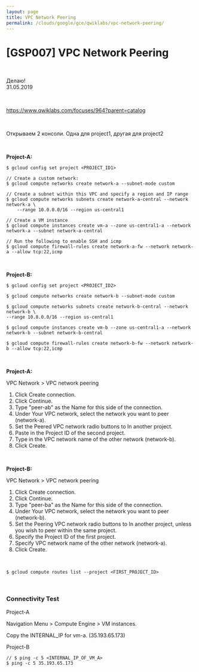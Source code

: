 ```yaml
---
layout: page
title: VPC Network Peering
permalink: /clouds/google/gce/qwiklabs/vpc-network-peering/
---
```


# [GSP007] VPC Network Peering


<br/>

Делаю!  
31.05.2019

<br/>

https://www.qwiklabs.com/focuses/964?parent=catalog

<br/>

Открываем 2 консоли. 
Одна для project1, другая для project2


<br/>

**Project-A:**

    $ gcloud config set project <PROJECT_ID1>

    // Create a custom network:
    $ gcloud compute networks create network-a --subnet-mode custom

    // Create a subnet within this VPC and specify a region and IP range
    $ gcloud compute networks subnets create network-a-central --network network-a \
        --range 10.0.0.0/16 --region us-central1

    // Create a VM instance
    $ gcloud compute instances create vm-a --zone us-central1-a --network network-a --subnet network-a-central

    // Run the following to enable SSH and icmp
    $ gcloud compute firewall-rules create network-a-fw --network network-a --allow tcp:22,icmp


<br/>

**Project-B:**

    $ gcloud config set project <PROJECT_ID2>

    $ gcloud compute networks create network-b --subnet-mode custom

    $ gcloud compute networks subnets create network-b-central --network network-b \
    --range 10.8.0.0/16 --region us-central1

    $ gcloud compute instances create vm-b --zone us-central1-a --network network-b --subnet network-b-central

    $ gcloud compute firewall-rules create network-b-fw --network network-b --allow tcp:22,icmp



<br/>

**Project-A:**

VPC Network > VPC network peering

1. Click Create connection.
2. Click Continue.
3. Type "peer-ab" as the Name for this side of the connection.
4. Under Your VPC network, select the network you want to peer (network-a).
5. Set the Peered VPC network radio buttons to In another project.
6. Paste in the Project ID of the second project.
7. Type in the VPC network name of the other network (network-b).
8. Click Create.


<br/>

**Project-B:**

VPC Network > VPC network peering

1. Click Create connection.
2. Click Continue.
3. Type "peer-ba" as the Name for this side of the connection.
4. Under Your VPC network, select the network you want to peer (network-b).
5. Set the Peering VPC network radio buttons to In another project, unless you wish to peer within the same project.
6. Specify the Project ID of the first project.
7. Specify VPC network name of the other network (network-a).
8. Click Create.

<br/>

    $ gcloud compute routes list --project <FIRST_PROJECT_ID>

<br/>

### Connectivity Test

Project-A

Navigation Menu > Compute Engine > VM instances.

Copy the INTERNAL_IP for vm-a. (35.193.65.173)


Project-B

    // $ ping -c 5 <INTERNAL_IP_OF_VM_A>
    $ ping -c 5 35.193.65.173